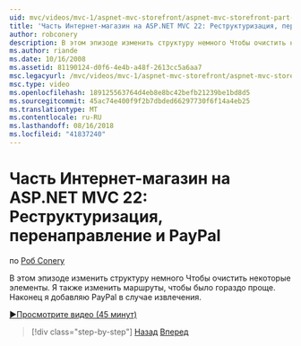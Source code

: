 ```yaml
---
uid: mvc/videos/mvc-1/aspnet-mvc-storefront/aspnet-mvc-storefront-part-22-restructuring-rerouting-and-paypal
title: 'Часть Интернет-магазин на ASP.NET MVC 22: Реструктуризация, перенаправление и PayPal | Документация Майкрософт'
author: robconery
description: В этом эпизоде изменить структуру немного Чтобы очистить некоторые элементы. Я также изменить маршруты, чтобы было гораздо проще. Наконец я добавить PayPal в качестве араметры извлечение...
ms.author: riande
ms.date: 10/16/2008
ms.assetid: 81190124-d0f6-4e4b-a48f-2613cc5a6aa7
msc.legacyurl: /mvc/videos/mvc-1/aspnet-mvc-storefront/aspnet-mvc-storefront-part-22-restructuring-rerouting-and-paypal
msc.type: video
ms.openlocfilehash: 189125563764d4eb8e8bc42befb21239be1bd8d5
ms.sourcegitcommit: 45ac74e400f9f2b7dbded66297730f6f14a4eb25
ms.translationtype: MT
ms.contentlocale: ru-RU
ms.lasthandoff: 08/16/2018
ms.locfileid: "41837240"
---
```

<a name="aspnet-mvc-storefront-part-22-restructuring-rerouting-and-paypal"></a>Часть Интернет-магазин на ASP.NET MVC 22: Реструктуризация, перенаправление и PayPal
====================
по [Роб Conery](https://github.com/robconery)

В этом эпизоде изменить структуру немного Чтобы очистить некоторые элементы. Я также изменить маршруты, чтобы было гораздо проще. Наконец я добавляю PayPal в случае извлечения.

[&#9654;Просмотрите видео (45 минут)](https://channel9.msdn.com/Blogs/ASP-NET-Site-Videos/aspnet-mvc-storefront-part-22-restructuring-rerouting-and-paypal)

> [!div class="step-by-step"]
> [Назад](aspnet-mvc-storefront-part-21-order-manager-and-personalization.md)
> [Вперед](aspnet-mvc-storefront-part-23-getting-started-with-domain-driven-design.md)

